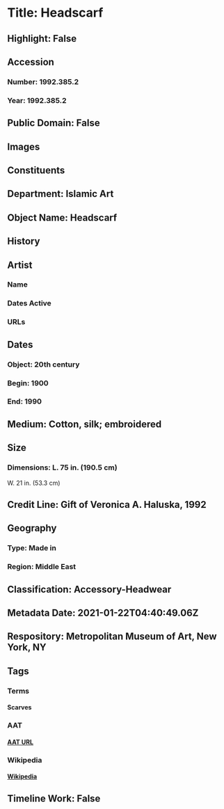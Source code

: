 # Title: Headscarf
## Highlight: False
## Accession
### Number: 1992.385.2
### Year: 1992.385.2
## Public Domain: False
## Images
## Constituents
## Department: Islamic Art
## Object Name: Headscarf
## History
## Artist
### Name
### Dates Active
### URLs
## Dates
### Object: 20th century
### Begin: 1900
### End: 1990
## Medium: Cotton, silk; embroidered
## Size
### Dimensions: L. 75 in. (190.5 cm)
W. 21 in. (53.3 cm)
## Credit Line: Gift of Veronica A. Haluska, 1992
## Geography
### Type: Made in
### Region: Middle East
## Classification: Accessory-Headwear
## Metadata Date: 2021-01-22T04:40:49.06Z
## Respository: Metropolitan Museum of Art, New York, NY
## Tags
### Terms
#### Scarves
### AAT
#### [AAT URL](http://vocab.getty.edu/page/aat/300046123)
### Wikipedia
#### [Wikipedia]()
## Timeline Work: False